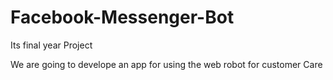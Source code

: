# Facebook-Messenger-Bot
Its final year Project

We are going to develope an app for using the web robot for customer Care
